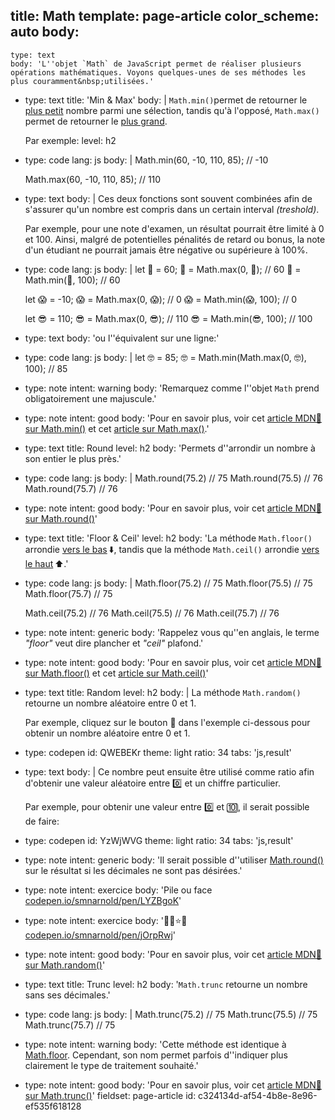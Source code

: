 title: Math
template: page-article
color_scheme: auto
body:
  -
    type: text
    body: 'L''objet `Math` de JavaScript permet de réaliser plusieurs opérations mathématiques. Voyons quelques-unes de ses méthodes les plus couramment&nbsp;utilisées.'
  -
    type: text
    title: 'Min & Max'
    body: |
      `Math.min()`permet de retourner le <u>plus petit</u> nombre parmi une sélection, tandis qu'à l'opposé, `Math.max()` permet de retourner le <u>plus&nbsp;grand</u>.
      
      Par exemple:
    level: h2
  -
    type: code
    lang: js
    body: |
      Math.min(60, -10, 110, 85); // -10 
      
      Math.max(60, -10, 110, 85); // 110
  -
    type: text
    body: |
      Ces deux fonctions sont souvent combinées afin de s'assurer qu'un nombre est compris dans un certain interval&nbsp;_(treshold)_.
      
      Par exemple, pour une note d'examen, un résultat pourrait être limité à 0 et 100. Ainsi, malgré de potentielles pénalités de retard ou bonus, la note d'un étudiant ne pourrait jamais être négative ou supérieure&nbsp;à&nbsp;100%.
  -
    type: code
    lang: js
    body: |
      let 🥺 = 60;
      🥺 = Math.max(0, 🥺); // 60
      🥺 = Math.min(🥺, 100); // 60
      
      let 😱 = -10;
      😱 = Math.max(0, 😱); // 0
      😱 = Math.min(😱, 100); // 0
      
      let 😎 = 110;
      😎 = Math.max(0, 😎); // 110
      😎 = Math.min(😎, 100); // 100
  -
    type: text
    body: 'ou l''équivalent sur une&nbsp;ligne:'
  -
    type: code
    lang: js
    body: |
      let 🤓 = 85;
      🤓 = Math.min(Math.max(0, 🤓), 100); // 85
  -
    type: note
    intent: warning
    body: 'Remarquez comme l''objet `Math` prend obligatoirement une&nbsp;majuscule.'
  -
    type: note
    intent: good
    body: 'Pour en savoir plus, voir cet [article MDN🦖 sur Math.min()](https://developer.mozilla.org/fr/docs/Web/JavaScript/Reference/Objets_globaux/Math/min) et cet [article sur&nbsp;Math.max()](https://developer.mozilla.org/fr/docs/Web/JavaScript/Reference/Objets_globaux/Math/max).'
  -
    type: text
    title: Round
    level: h2
    body: 'Permets d''arrondir un nombre à son entier le plus&nbsp;près.'
  -
    type: code
    lang: js
    body: |
      Math.round(75.2) // 75
      Math.round(75.5) // 76
      Math.round(75.7) // 76
  -
    type: note
    intent: good
    body: 'Pour en savoir plus, voir cet [article MDN🦖 sur Math.round()](https://developer.mozilla.org/fr/docs/Web/JavaScript/Reference/Objets_globaux/Math/round)'
  -
    type: text
    title: 'Floor & Ceil'
    level: h2
    body: 'La méthode `Math.floor()` arrondie <u>vers le bas</u>&thinsp;⬇️, tandis que la méthode `Math.ceil()` arrondie <u>vers le&nbsp;haut</u>&thinsp;⬆️.'
  -
    type: code
    lang: js
    body: |
      Math.floor(75.2) // 75
      Math.floor(75.5) // 75
      Math.floor(75.7) // 75
      
      Math.ceil(75.2) // 76
      Math.ceil(75.5) // 76
      Math.ceil(75.7) // 76
  -
    type: note
    intent: generic
    body: 'Rappelez vous qu''en anglais, le terme _"floor"_ veut dire plancher et _"ceil"_&nbsp;plafond.'
  -
    type: note
    intent: good
    body: 'Pour en savoir plus, voir cet [article MDN🦖 sur Math.floor()](https://developer.mozilla.org/fr/docs/Web/JavaScript/Reference/Objets_globaux/Math/floor) et cet [article sur&nbsp;Math.ceil()](https://developer.mozilla.org/fr/docs/Web/JavaScript/Reference/Objets_globaux/Math/ceil)'
  -
    type: text
    title: Random
    level: h2
    body: |
      La méthode `Math.random()` retourne un nombre aléatoire entre 0 et&nbsp;1.
      
      Par exemple, cliquez sur le bouton 🔀 dans l'exemple ci-dessous pour obtenir un nombre aléatoire entre 0 et&nbsp;1.
  -
    type: codepen
    id: QWEBEKr
    theme: light
    ratio: 34
    tabs: 'js,result'
  -
    type: text
    body: |
      Ce nombre peut ensuite être utilisé comme ratio afin d'obtenir une valeur aléatoire entre 0️⃣ et un chiffre particulier.
      
      Par exemple, pour obtenir une valeur entre 0️⃣ et 🔟, il serait possible de&nbsp;faire:
  -
    type: codepen
    id: YzWjWVG
    theme: light
    ratio: 34
    tabs: 'js,result'
  -
    type: note
    intent: generic
    body: 'Il serait possible d''utiliser [Math.round()](#round) sur le résultat si les décimales ne sont pas&nbsp;désirées.'
  -
    type: note
    intent: exercice
    body: 'Pile ou face [codepen.io/smnarnold/pen/LYZBgoK](https://codepen.io/smnarnold/pen/LYZBgoK?editors=0010)'
  -
    type: note
    intent: exercice
    body: '🌻🍄⭐️🍂 [codepen.io/smnarnold/pen/jOrpRwj](https://codepen.io/smnarnold/pen/jOrpRwj?editors=0010)'
  -
    type: note
    intent: good
    body: 'Pour en savoir plus, voir cet [article MDN🦖 sur Math.random()](https://developer.mozilla.org/fr/docs/Web/JavaScript/Reference/Objets_globaux/Math/random)'
  -
    type: text
    title: Trunc
    level: h2
    body: '`Math.trunc` retourne un nombre sans ses&nbsp;décimales.'
  -
    type: code
    lang: js
    body: |
      Math.trunc(75.2) // 75
      Math.trunc(75.5) // 75
      Math.trunc(75.7) // 75
  -
    type: note
    intent: warning
    body: 'Cette méthode est identique à [Math.floor](#floor). Cependant, son nom permet parfois d''indiquer plus clairement le type de traitement&nbsp;souhaité.'
  -
    type: note
    intent: good
    body: 'Pour en savoir plus, voir cet [article MDN🦖 sur Math.trunc()](https://developer.mozilla.org/fr/docs/Web/JavaScript/Reference/Objets_globaux/Math/trunc)'
fieldset: page-article
id: c324134d-af54-4b8e-8e96-ef535f618128
